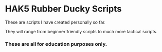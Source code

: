 # HAK5 Rubber Ducky Scripts
 
 These are scripts I have created personally so far. 
 
 They will range from beginner friendly scripts to much more tactical scripts.
 
 ### These are all for education purposes only.
